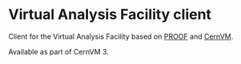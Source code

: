 Virtual Analysis Facility client
================================

Client for the Virtual Analysis Facility based on
[PROOF](root.cern.ch/drupal/content/proof) and
[CernVM](http://cernvm.cern.ch/).

Available as part of CernVM 3.
